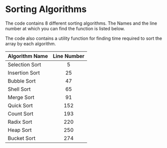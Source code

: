 # Sorting Algorithms

The code contains 8 different sorting algorithms. The Names and the line number at which you can find the function is listed below.

The code also contains a utility function for finding time required to sort the array by each algorithm.

| Algorithm Name   | Line Number   |
|------------------|:-------------:|
| Selection Sort   | 5        |
| Insertion Sort   | 25       |
| Bubble Sort      | 47       |
| Shell Sort       | 65       |
| Merge Sort       | 91       |
| Quick Sort       | 152      |
| Count Sort       | 193      |
| Radix Sort       | 220      |
| Heap Sort        | 250      |
| Bucket Sort      | 274      |
